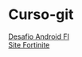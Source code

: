 # Curso-git

<a href="https://eduardo635.github.io/Curso-git/Projeto/desafio">Desafio Android FI</a> <br>
<a href="https://eduardo635.github.io/Curso-git/Site/index">Site Fortinite</a>
